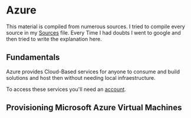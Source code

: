 # Azure

This material is compiled from numerous sources. I tried to compile every source in my [Sources](sources.md) file. Every Time I had doubts I went to google and then tried to write the explanation here.

## Fundamentals

Azure provides Cloud-Based services for anyone to consume and build solutions and host then without needing local infraestructure.

To access these services you'll need an [account](Fundamentals/account.md).



## Provisioning Microsoft Azure Virtual Machines

